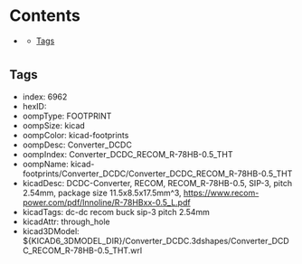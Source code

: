 



Contents
========

* [](#)
	* [Tags](#tags)

# 

## Tags

- index: 6962
- hexID: 
- oompType: FOOTPRINT
- oompSize: kicad
- oompColor: kicad-footprints
- oompDesc: Converter_DCDC
- oompIndex: Converter_DCDC_RECOM_R-78HB-0.5_THT
- oompName: kicad-footprints/Converter_DCDC/Converter_DCDC_RECOM_R-78HB-0.5_THT
- kicadDesc: DCDC-Converter, RECOM, RECOM_R-78HB-0.5, SIP-3, pitch 2.54mm, package size 11.5x8.5x17.5mm^3, https://www.recom-power.com/pdf/Innoline/R-78HBxx-0.5_L.pdf
- kicadTags: dc-dc recom buck sip-3 pitch 2.54mm
- kicadAttr: through_hole
- kicad3DModel: ${KICAD6_3DMODEL_DIR}/Converter_DCDC.3dshapes/Converter_DCDC_RECOM_R-78HB-0.5_THT.wrl
